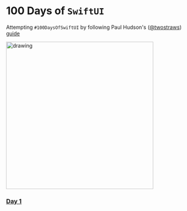 # 100 Days of `SwiftUI`

Attempting `#100DaysOfSwiftUI` by following Paul Hudson's ([@twostraws](https://twitter.com/twostraws)) [guide](https://www.hackingwithswift.com/100/swiftui/)

<img src="https://img.icons8.com/color/452/swiftui.png" alt="drawing" width="400"/>

### [Day 1](https://www.hackingwithswift.com/100/swiftui/1)
